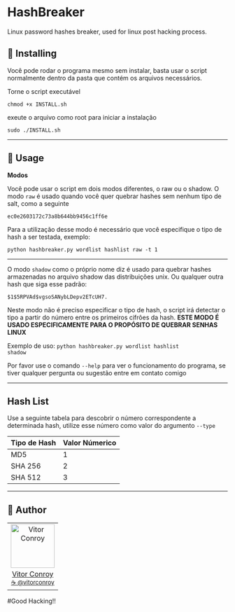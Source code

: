 # HashBreaker
Linux password hashes breaker, used for linux post hacking process.

## 💾 Installing

Você pode rodar o programa mesmo sem instalar, basta usar o script normalmente dentro da pasta que contém os arquivos necessários.

Torne o script executável
```
chmod +x INSTALL.sh
```
exeute o arquivo como root para iniciar a instalação
```
sudo ./INSTALL.sh
```
---

## 🔨 Usage

<b>Modos</b>

Você pode usar o script em dois modos diferentes, o raw ou o shadow.
O modo <code>raw</code> é usado quando você quer quebrar hashes sem nenhum tipo de salt, como a seguinte

    ec0e2603172c73a8b644bb9456c1ff6e

Para a utilização desse modo é necessário que você especifique o tipo de hash a ser testada, exemplo:

<code>python hashbreaker.py wordlist hashlist raw -t 1</code>

---

O modo <code>shadow</code> como o próprio nome diz é usado para quebrar hashes armazenadas no arquivo shadow das distribuições unix. Ou qualquer outra 
hash que siga esse padrão:

    $1$5RPVAd$vgsoSANybLDepv2ETcUH7.

Neste modo não é preciso especificar o tipo de hash, o script irá detectar o tipo a partir do número
entre os primeiros cifrões da hash. <b>ESTE MODO É USADO ESPECIFICAMENTE PARA O PROPÓSITO DE QUEBRAR SENHAS LINUX</b>

Exemplo de uso:
<code>python hashbreaker.py wordlist hashlist shadow</code>


Por favor use o comando <code>--help</code> para ver o funcionamento do programa, se tiver qualquer pergunta ou sugestão entre em contato comigo

---

## Hash List

Use a seguinte tabela para descobrir o número correspondente a determinada hash, utilize esse número como valor do argumento <code>--type</code>

| Tipo de Hash  | Valor Númerico |
| ------------- | -------------  |
| MD5           |      1         |
| SHA 256       |      2         |
| SHA 512       |      3         |


---
 
## 📖 Author
<table>
  <tr>
    <td  align=center>
        <img src="https://avatars0.githubusercontent.com/u/64869691?s=460&u=55a251a576b8f0a784a65c555a6da34eefeb9f1a&v=4" width="100px" alt="Vitor Conroy">
        <a href="https://github.com/str4vinsk">
          <br>
            Vitor Conroy
          </br>
        </a>
        <sub>
          <a href="https://www.instagram.com/vitorconroy/" alt="instagram">
            ☕️ @vitorconroy
          </a>
        </sub>
    </td>
  </tr>
</table>


#Good Hacking!!
